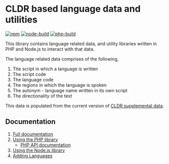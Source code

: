 # CLDR based language data and utilities

[![npm][npm]][npm-url]
[![node-build][node-build]][node-build-url]
[![php-build][php-build]][php-build-url]

This library contains language related data, and utility libraries written in PHP and Node.js to
interact with that data.

The language related data comprises of the following,

1. The script in which a language is written
2. The script code
3. The language code
4. The regions in which the language is spoken
5. The autonym - language name written in its own script
6. The directionality of the text

This data is populated from the current version of
[CLDR supplemental data](http://unicode.org/repos/cldr/trunk/common/supplemental/supplementalData.xml).

## Documentation

1. [Full documentation](https://language-data.readthedocs.io/en/latest/index.html)
2. [Using the PHP library](https://language-data.readthedocs.io/en/latest/index.html#using-the-php-library)
   * [PHP API documentation](https://language-data.readthedocs.io/en/latest/api/languagedata.html)
3. [Using the Node.js library](https://language-data.readthedocs.io/en/latest/index.html#using-the-node-js-library)
4. [Adding Languages](https://language-data.readthedocs.io/en/latest/user/adding_new_language.html)

[npm]: https://img.shields.io/npm/v/@wikimedia/language-data.svg
[npm-url]: https://npmjs.com/package/@wikimedia/language-data
[node-build]: https://github.com/Abijeet/language-data/workflows/Node.js%20build/badge.svg
[node-build-url]: https://github.com/Abijeet/language-data/actions?query=workflow%3A%22Node.js+build%22
[php-build]: https://github.com/Abijeet/language-data/workflows/PHP%20build/badge.svg
[php-build-url]: https://github.com/Abijeet/language-data/actions?query=workflow%3A%22PHP+build%22